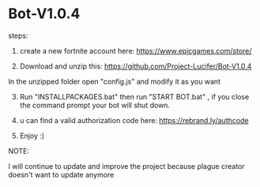 # Bot-V1.0.4

steps:

1. create a new fortnite account here: https://www.epicgames.com/store/

2. Download and unzip this: https://github.com/Project-Lucifer/Bot-V1.0.4

In the unzipped folder open "config.js" and modify it as you want

3. Run "INSTALLPACKAGES.bat" then run "START BOT.bat" , if you close the command prompt your bot will shut down.

4. u can find a valid authorization code here: https://rebrand.ly/authcode

5. Enjoy :)


NOTE:

I will continue to update and improve the project because plague creator doesn't want to update anymore
